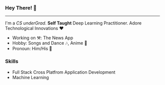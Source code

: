 ### Hey There! 👋

____________

I'm a *CS underGrad*. **Self Taught** Deep Learning Practitioner. Adore Technological Innovations ❤

+ Working on ⚒: The News App
+ Hobby: Songs and Dance 🎶, Anime 🍡
+ Pronoun: Him/His 👦


### Skills
+ Full Stack Cross Platfrom Application Development
+ Machine Learning
